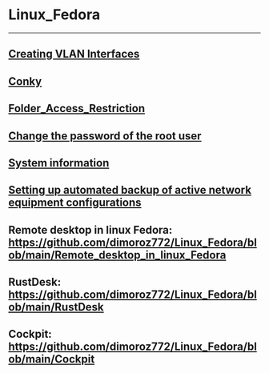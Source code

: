 # Linux_Fedora
-------------------------------------------------------------------------------------------------------------------------------------------------------
[Creating VLAN Interfaces](https://github.com/dimoroz772/Linux_Fedora/blob/main/Creating_VLAN_Interfaces)
-------------------------------------------------------------------------------------------------------------------------------------------------------
[Conky](https://github.com/dimoroz772/Linux_Fedora/blob/main/Conky)
-------------------------------------------------------------------------------------------------------------------------------------------------------
[Folder_Access_Restriction](https://github.com/dimoroz772/Linux_Fedora/blob/main/Folder_Access_Restriction)
-------------------------------------------------------------------------------------------------------------------------------------------------------
[Change the password of the root user](https://github.com/dimoroz772/Linux_Fedora/blob/main/Change_the_password_of_the_root_user)
-------------------------------------------------------------------------------------------------------------------------------------------------------
[System information](https://github.com/dimoroz772/Linux_Fedora/blob/main/System_information)
-------------------------------------------------------------------------------------------------------------------------------------------------------
[Setting up automated backup of active network equipment configurations](https://github.com/dimoroz772/Linux_Fedora/blob/main/Setting_up_automated_backup_of_active_network_equipment_configurations)
-------------------------------------------------------------------------------------------------------------------------------------------------------
Remote desktop in linux Fedora: https://github.com/dimoroz772/Linux_Fedora/blob/main/Remote_desktop_in_linux_Fedora
-------------------------------------------------------------------------------------------------------------------------------------------------------
RustDesk: https://github.com/dimoroz772/Linux_Fedora/blob/main/RustDesk
-------------------------------------------------------------------------------------------------------------------------------------------------------
Cockpit: https://github.com/dimoroz772/Linux_Fedora/blob/main/Cockpit
-------------------------------------------------------------------------------------------------------------------------------------------------------
